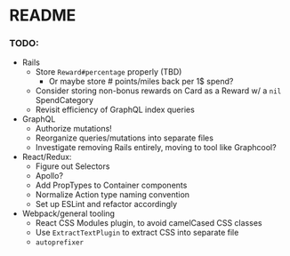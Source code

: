 # README

### TODO:
  - Rails
    - Store `Reward#percentage` properly (TBD)
      - Or maybe store # points/miles back per 1$ spend?
    - Consider storing non-bonus rewards on Card as a Reward w/ a `nil` SpendCategory
    - Revisit efficiency of GraphQL index queries
  - GraphQL
    - Authorize mutations!
    - Reorganize queries/mutations into separate files
    - Investigate removing Rails entirely, moving to tool like Graphcool?
  - React/Redux:
    - Figure out Selectors
    - Apollo?
    - Add PropTypes to Container components
    - Normalize Action type naming convention
    - Set up ESLint and refactor accordingly
  - Webpack/general tooling
    - React CSS Modules plugin, to avoid camelCased CSS classes
    - Use `ExtractTextPlugin` to extract CSS into separate file
    - `autoprefixer`
